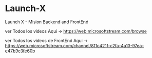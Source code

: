 # Launch-X
Launch X - Mision Backend and FrontEnd 


ver Todos los videos Aqui -> https://web.microsoftstream.com/browse

ver Todos los videos de FrontEnd Aqui -> https://web.microsoftstream.com/channel/811c421f-c2fa-4a13-97ea-e47b9c3fe60b